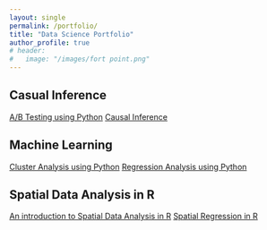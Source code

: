 ```yaml
---
layout: single
permalink: /portfolio/
title: "Data Science Portfolio"
author_profile: true
# header:
#   image: "/images/fort point.png"
---
```




## Casual Inference
[A/B Testing using Python]()
[Causal Inference]()


## Machine Learning
[Cluster Analysis using Python](https://github.com/chaix026/ML_Cluster-Analysis)
[Regression Analysis using Python](https://github.com/chaix026/ML_Regression)


## Spatial Data Analysis in R
[An introduction to Spatial Data Analysis in R](https://learning.umn.edu/search/publicCourseSearchDetails.do?method=load&courseId=34753638&courseTitle=accounting-for-location-in-agriculture-an-introduction-to-spatial-data-analysis-in-r)
[Spatial Regression in R](https://learning.umn.edu/search/publicCourseSearchDetails.do?method=load&courseId=33173032&courseTitle=accounting-for-location-in-agriculture-spatial-regression-in-r#courseSectionDetails_34755727)